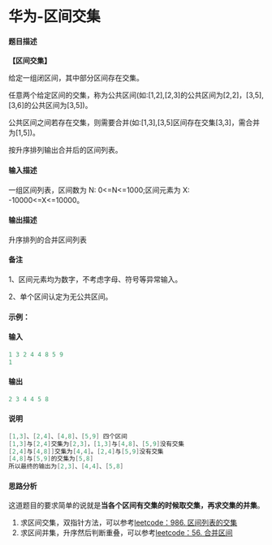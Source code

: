 # 华为-区间交集

#### 题目描述

**【区间交集】**

给定一组闭区间，其中部分区间存在交集。

任意两个给定区间的交集，称为公共区间(如:[1,2],[2,3]的公共区间为[2,2]，[3,5],[3,6]的公共区间为[3,5])。

公共区间之间若存在交集，则需要合并(如:[1,3],[3,5]区间存在交集[3,3]，需合并为[1,5])。

按升序排列输出合并后的区间列表。

#### 输入描述

一组区间列表，区间数为 N: 0<=N<=1000;区间元素为 X: -10000<=X<=10000。

#### 输出描述

升序排列的合并区间列表

#### 备注

1、区间元素均为数字，不考虑字母、符号等异常输入。

2、单个区间认定为无公共区间。

#### 示例：

#### 输入

```java
1 3 2 4 4 8 5 9
1
```

#### 输出

```java
2 3 4 4 5 8
```

#### 说明

```java
[1,3]、[2,4]、[4,8]、[5,9] 四个区间
[1,3]与[2,4]交集为[2,3]，[1,3]与[4,8]、[5,9]没有交集
[2,4]与[4,8]]交集为[4,4]。[2,4]与[5,9]没有交集
[4,8]与[5,9]的交集为[5,8]
所以最终的输出为[2,3]、[4,4]、[5,8]
```

#### 思路分析

这道题目的要求简单的说就是**当各个区间有交集的时候取交集，再求交集的并集**。

1. 求区间交集，双指针方法，可以参考[leetcode：986. 区间列表的交集](https://leetcode.cn/problems/interval-list-intersections/)
2. 求区间并集，升序然后判断重叠，可以参考[leetcode：56. 合并区间](https://leetcode.cn/problems/merge-intervals/)